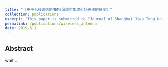 ```yaml
---
title: "《用于无线遥感的MEMS薄膜型集成近场天线的研发》"
collection: publications
excerpt: 'This paper is submitted to "Journal of Shanghai Jiao Tong University".'
permalink: /publications/wireless_antenna
date: 2019-6-1
---
```


## Abstract
wait....
